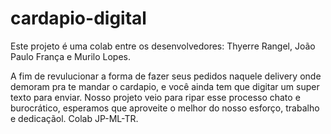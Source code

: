 # cardapio-digital
Este projeto é uma colab entre os desenvolvedores:
Thyerre Rangel, João Paulo França e Murilo Lopes.

A fim de revulucionar a forma de fazer seus pedidos naquele delivery onde demoram pra te mandar o cardapio,
e você ainda tem que digitar um super texto para enviar.
Nosso projeto veio para ripar esse processo chato e burocrático, esperamos que aproveite o melhor do nosso
esforço, trabalho e dedicaçãol.
Colab JP-ML-TR.